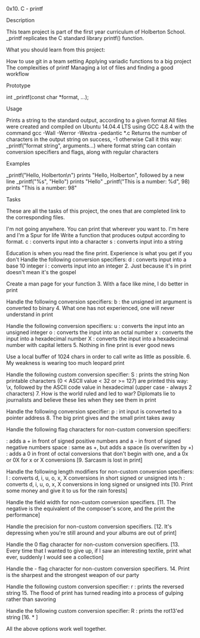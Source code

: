 0x10. C - printf

Description

This team project is part of the first year curriculum of Holberton School. _printf replicates the C standard library printf() function.

What you should learn from this project:

How to use git in a team setting Applying variadic functions to a big project The complexities of printf Managing a lot of files and finding a good workflow

Prototype

int _printf(const char *format, ...);

Usage

Prints a string to the standard output, according to a given format All files were created and compiled on Ubuntu 14.04.4 LTS using GCC 4.8.4 with the command gcc -Wall -Werror -Wextra -pedantic *.c Returns the number of characters in the output string on success, -1 otherwise Call it this way: _printf("format string", arguments...) where format string can contain conversion specifiers and flags, along with regular characters

Examples

_printf("Hello, Holberton\n") prints "Hello, Holberton", followed by a new line _printf("%s", "Hello") prints "Hello" _printf("This is a number: %d", 98) prints "This is a number: 98"

Tasks

These are all the tasks of this project, the ones that are completed link to the corresponding files.

I'm not going anywhere. You can print that wherever you want to. I'm here and I'm a Spur for life
Write a function that produces output according to format. c : converts input into a character s : converts input into a string

Education is when you read the fine print. Experience is what you get if you don't
Handle the following conversion specifiers: d : converts input into a base 10 integer i : converts input into an integer 2. Just because it's in print doesn't mean it's the gospel

Create a man page for your function 3. With a face like mine, I do better in print

Handle the following conversion specifiers: b : the unsigned int argument is converted to binary 4. What one has not experienced, one will never understand in print

Handle the following conversion specifiers: u : converts the input into an unsigned integer o : converts the input into an octal number x : converts the input into a hexadecimal number X : converts the input into a hexadecimal number with capital letters 5. Nothing in fine print is ever good news

Use a local buffer of 1024 chars in order to call write as little as possible. 6. My weakness is wearing too much leopard print

Handle the following custom conversion specifier: S : prints the string Non printable characters (0 < ASCII value < 32 or >= 127) are printed this way: \x, followed by the ASCII code value in hexadecimal (upper case - always 2 characters) 7. How is the world ruled and led to war? Diplomats lie to journalists and believe these lies when they see them in print

Handle the following conversion specifier: p : int input is converted to a pointer address 8. The big print gives and the small print takes away

Handle the following flag characters for non-custom conversion specifiers:

: adds a + in front of signed positive numbers and a - in front of signed negative numbers space : same as +, but adds a space (is overwritten by +)
: adds a 0 in front of octal conversions that don't begin with one, and a 0x or 0X for x or X conversions
[9. Sarcasm is lost in print]

Handle the following length modifiers for non-custom conversion specifiers: l : converts d, i, u, o, x, X conversions in short signed or unsigned ints h : converts d, i, u, o, x, X conversions in long signed or unsigned ints [10. Print some money and give it to us for the rain forests]

Handle the field width for non-custom conversion specifiers. [11. The negative is the equivalent of the composer's score, and the print the performance]

Handle the precision for non-custom conversion specifiers. [12. It's depressing when you're still around and your albums are out of print]

Handle the 0 flag character for non-custom conversion specifiers. [13. Every time that I wanted to give up, if I saw an interesting textile, print what ever, suddenly I would see a collection]

Handle the - flag character for non-custom conversion specifiers. 14. Print is the sharpest and the strongest weapon of our party

Handle the following custom conversion specifier: r : prints the reversed string 15. The flood of print has turned reading into a process of gulping rather than savoring

Handle the following custom conversion specifier: R : prints the rot13'ed string [16. * ]

All the above options work well together.
